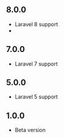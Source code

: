 ## 8.0.0

* Laravel 8 support
* 
## 7.0.0

* Laravel 7 support

## 5.0.0

* Laravel 5 support

## 1.0.0

* Beta version 
